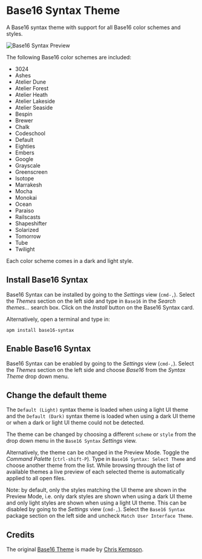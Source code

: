 Base16 Syntax Theme
====================

A Base16 syntax theme with support for all Base16 color schemes and styles.

![Base16 Syntax Preview](https://raw.githubusercontent.com/Alchiadus/base16-syntax/master/preview.gif)

The following Base16 color schemes are included:
- 3024
- Ashes
- Atelier Dune
- Atelier Forest
- Atelier Heath
- Atelier Lakeside
- Atelier Seaside
- Bespin
- Brewer
- Chalk
- Codeschool
- Default
- Eighties
- Embers
- Google
- Grayscale
- Greenscreen
- Isotope
- Marrakesh
- Mocha
- Monokai
- Ocean
- Paraiso
- Railscasts
- Shapeshifter
- Solarized
- Tomorrow
- Tube
- Twilight

Each color scheme comes in a dark and light style.

## Install Base16 Syntax

Base16 Syntax can be installed by going to the _Settings_ view (`cmd-,`). Select the _Themes_ section on the left side and type in `Base16` in the _Search themes..._ search box. Click on the _Install_ button on the Base16 Syntax card.

Alternatively, open a terminal and type in:

```
apm install base16-syntax
```

## Enable Base16 Syntax

Base16 Syntax can be enabled by going to the _Settings_ view (`cmd-,`). Select the _Themes_ section on the left side and choose _Base16_ from the _Syntax Theme_ drop down menu.

## Change the default theme

The `Default (Light)` syntax theme is loaded when using a light UI theme and the `Default (Dark)` syntax theme is loaded when using a dark UI theme or when a dark or light UI theme could not be detected.

The theme can be changed by choosing a different `scheme` or `style` from the drop down menu in the `Base16 Syntax` _Settings_ view.

Alternatively, the theme can be changed in the Preview Mode. Toggle the _Command Palette_ (`ctrl-shift-P`). Type in `Base16 Syntax: Select Theme` and choose another theme from the list. While browsing through the list of available themes a live preview of each selected theme is automatically applied to all open files.

Note: by default, only the styles matching the UI theme are shown in the Preview Mode, i.e. only dark styles are shown when using a dark UI theme and only light styles are shown when using a light UI theme. This can be disabled by going to the _Settings_ view (`cmd-,`). Select the `Base16 Syntax` package section on the left side and uncheck `Match User Interface Theme`.

## Credits

The original [Base16 Theme](https://github.com/chriskempson/base16) is made by [Chris Kempson](http://chriskempson.com).
